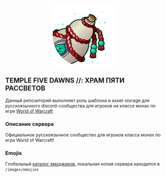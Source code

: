 <p align="center">
  <img src="images/monk-sigil.png" width="200px" alt="Monk Sigil"/>
</p>

## TEMPLE FIVE DAWNS //: ХРАМ ПЯТИ РАССВЕТОВ

Данный репозиторий выполняет роль шаблона и asset-storage для русскоязычного discord-сообщества для игроков на классе монах по игре [World of Warcraft](https://worldofwarcraft.blizzard.com/)

### Описание сервера

Официальное русскоязычное сообщество для игроков класса монах по игре World of Warcraft!

### Emojis

Глобальный [каталог эмоджиков](https://emoji.gg/), локальная копия сервера находится в `/images/emojies`